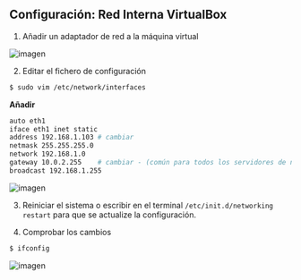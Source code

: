 ## Configuración: Red Interna VirtualBox

1. Añadir un adaptador de red a la máquina virtual

![imagen](https://github.com/marlenelis/SWAP1516/blob/master/images/config-red-interna.jpg)

2. Editar el fichero de configuración

````sh
$ sudo vim /etc/network/interfaces
````
**Añadir**
````sh
auto eth1
iface eth1 inet static
address 192.168.1.103 # cambiar
netmask 255.255.255.0
network 192.168.1.0
gateway 10.0.2.255    # cambiar - (común para todos los servidores de nuestra red)
broadcast 192.168.1.255
````

![imagen](https://github.com/marlenelis/SWAP1516/blob/master/images/config-red-interna1.jpg)

3. Reiniciar el sistema o escribir en el terminal `/etc/init.d/networking restart` para que se actualize la configuración.


4. Comprobar los cambios

````sh
$ ifconfig
````

![imagen](https://github.com/marlenelis/SWAP1516/blob/master/images/config-red-interna2.jpg)



